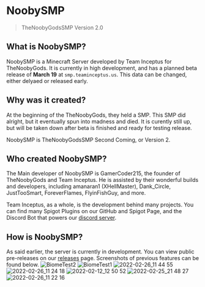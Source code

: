 # NoobySMP

> TheNoobyGodsSMP Version 2.0

## What is NoobySMP?
NoobySMP is a Minecraft Server developed by Team Inceptus for TheNoobyGods. It is currently in high development, and has a planned beta release of **March 19** at `smp.teaminceptus.us`. This data can be changed, either delyaed or released early.

## Why was it created?
At the beginning of the TheNoobyGods, they held a SMP. This SMP did alright, but it eventually spun into madness and died. It is curently still up, but will be taken down after beta is finished and ready for testing release.

NoobySMP is TheNoobyGodsSMP Second Coming, or Version 2.

## Who created NoobySMP?
The Main developer of NoobySMP is GamerCoder215, the founder of TheNoobyGods and Team Inceptus. He is assisted by their wonderful builds and developers, including amanaran1 (XHellMaster), Dank_Circle, JustTooSmart, ForeverFlames, FlyinFishGuy, and more.

Team Inceptus, as a whole, is the development behind many projects. You can find many Spigot Plugins on our GitHub and Spigot Page, and the Discord Bot that powers our [discord server](https://discord.io/thenoobygods).

## How is NoobySMP?
As said earlier, the server is currently in development. You can view public pre-releases on our [releases](https://github.com/Team-Inceptus/NoobySMP/releases) page. Screenshots of previous features can be found below.
![BiomeTest2](https://ibb.co/FYFcSTH)
![BiomeTest1](https://ibb.co/tsLdFTk)
![2022-02-26_11 44 55](https://user-images.githubusercontent.com/54124162/155906403-7cab99c6-5c40-4be4-ad6c-1410dfcb25f0.png)
![2022-02-26_11 24 18](https://user-images.githubusercontent.com/54124162/155906409-607f517d-21f5-4dde-a4ed-ff5427a748ad.png)
![2022-02-12_12 50 52](https://user-images.githubusercontent.com/54124162/155906416-b25ec520-d4c0-43db-8e8e-c687949ad0e4.png)
![2022-02-25_21 48 27](https://user-images.githubusercontent.com/54124162/155906418-81d09e35-0d77-47f1-b5fc-30cef2b56b15.png)
![2022-02-26_11 22 16](https://user-images.githubusercontent.com/54124162/155906426-9b9c0b5f-84b7-4c32-a46e-a80b3b239e8f.png)
